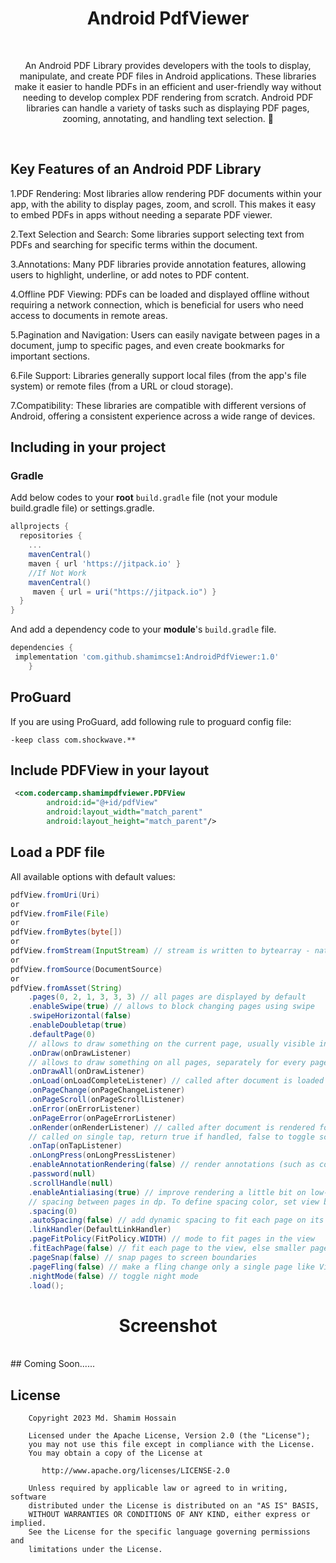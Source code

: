<h1 align="center">Android PdfViewer</h1><br/>
<p align="center"> 
An Android PDF Library provides developers with the tools to display, manipulate, and create PDF files in Android applications. These libraries make it easier to handle PDFs in an efficient and user-friendly way without needing to develop complex PDF rendering from scratch. Android PDF libraries can handle a variety of tasks such as displaying PDF pages, zooming, annotating, and handling text selection. 🚀
</p>
<br/>

<p align="center">
  
</p>

## Key Features of an Android PDF Library
1.PDF Rendering: Most libraries allow rendering PDF documents within your app, with the ability to display pages, zoom, and scroll. This makes it easy to embed PDFs in apps without needing a separate PDF viewer.

2.Text Selection and Search: Some libraries support selecting text from PDFs and searching for specific terms within the document.

3.Annotations: Many PDF libraries provide annotation features, allowing users to highlight, underline, or add notes to PDF content.

4.Offline PDF Viewing: PDFs can be loaded and displayed offline without requiring a network connection, which is beneficial for users who need access to documents in remote areas.

5.Pagination and Navigation: Users can easily navigate between pages in a document, jump to specific pages, and even create bookmarks for important sections.

6.File Support: Libraries generally support local files (from the app's file system) or remote files (from a URL or cloud storage).

7.Compatibility: These libraries are compatible with different versions of Android, offering a consistent experience across a wide range of devices.

## Including in your project


### Gradle
Add below codes to your **root** `build.gradle` file (not your module build.gradle file) or settings.gradle.
```gradle
allprojects {
  repositories {
    ...
    mavenCentral()
    maven { url 'https://jitpack.io' }
    //If Not Work
    mavenCentral()
     maven { url = uri("https://jitpack.io") }
  }
}
```
And add a dependency code to your **module**'s `build.gradle` file.
```gradle
dependencies {
 implementation 'com.github.shamimcse1:AndroidPdfViewer:1.0'
	}
```
## ProGuard
If you are using ProGuard, add following rule to proguard config file:

```proguard
-keep class com.shockwave.**
```
## Include PDFView in your layout

``` xml
 <com.codercamp.shamimpdfviewer.PDFView
        android:id="@+id/pdfView"
        android:layout_width="match_parent"
        android:layout_height="match_parent"/>

```

## Load a PDF file

All available options with default values:
``` java
pdfView.fromUri(Uri)
or
pdfView.fromFile(File)
or
pdfView.fromBytes(byte[])
or
pdfView.fromStream(InputStream) // stream is written to bytearray - native code cannot use Java Streams
or
pdfView.fromSource(DocumentSource)
or
pdfView.fromAsset(String)
    .pages(0, 2, 1, 3, 3, 3) // all pages are displayed by default
    .enableSwipe(true) // allows to block changing pages using swipe
    .swipeHorizontal(false)
    .enableDoubletap(true)
    .defaultPage(0)
    // allows to draw something on the current page, usually visible in the middle of the screen
    .onDraw(onDrawListener)
    // allows to draw something on all pages, separately for every page. Called only for visible pages
    .onDrawAll(onDrawListener)
    .onLoad(onLoadCompleteListener) // called after document is loaded and starts to be rendered
    .onPageChange(onPageChangeListener)
    .onPageScroll(onPageScrollListener)
    .onError(onErrorListener)
    .onPageError(onPageErrorListener)
    .onRender(onRenderListener) // called after document is rendered for the first time
    // called on single tap, return true if handled, false to toggle scroll handle visibility
    .onTap(onTapListener)
    .onLongPress(onLongPressListener)
    .enableAnnotationRendering(false) // render annotations (such as comments, colors or forms)
    .password(null)
    .scrollHandle(null)
    .enableAntialiasing(true) // improve rendering a little bit on low-res screens
    // spacing between pages in dp. To define spacing color, set view background
    .spacing(0)
    .autoSpacing(false) // add dynamic spacing to fit each page on its own on the screen
    .linkHandler(DefaultLinkHandler)
    .pageFitPolicy(FitPolicy.WIDTH) // mode to fit pages in the view
    .fitEachPage(false) // fit each page to the view, else smaller pages are scaled relative to largest page.
    .pageSnap(false) // snap pages to screen boundaries
    .pageFling(false) // make a fling change only a single page like ViewPager
    .nightMode(false) // toggle night mode
    .load();
```

<h1 align="center">Screenshot</h1>
<br/>
## Coming Soon......

## License
```
    Copyright 2023 Md. Shamim Hossain

    Licensed under the Apache License, Version 2.0 (the "License");
    you may not use this file except in compliance with the License.
    You may obtain a copy of the License at

       http://www.apache.org/licenses/LICENSE-2.0

    Unless required by applicable law or agreed to in writing, software
    distributed under the License is distributed on an "AS IS" BASIS,
    WITHOUT WARRANTIES OR CONDITIONS OF ANY KIND, either express or implied.
    See the License for the specific language governing permissions and
    limitations under the License.
